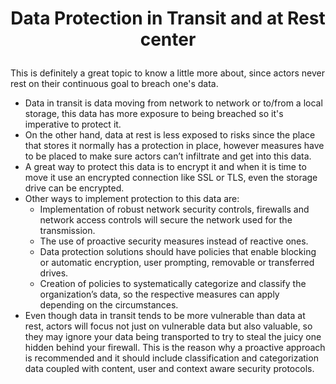 # <p align="center"> Data Protection in Transit and at Rest center</p>

This is definitely a great topic to know a little more about, since actors never rest on their continuous goal to breach one's data.
* Data in transit is data moving from network to network or to/from a local storage, this data has more exposure to being breached so it's imperative to protect it.
* On the other hand, data at rest is less exposed to risks since the place that stores it normally has a protection in place, however measures have to be placed to make sure actors can’t infiltrate and get into this data.
* A great way to protect this data is to encrypt it and when it is time to move it use an encrypted connection like SSL or TLS, even the storage drive can be encrypted.
* Other ways to implement protection to this data are:
  * Implementation of robust network security controls, firewalls and network access controls will secure the network used for the transmission.
  * The use of proactive security measures instead of reactive ones.
  * Data protection solutions should have policies that enable blocking or automatic encryption, user prompting, removable or transferred drives.
  * Creation of policies to systematically categorize and classify the organization’s data, so the respective measures can apply depending on the circumstances.
* Even though data in transit tends to be more vulnerable than data at rest, actors will focus not just on vulnerable data but also valuable, so they may ignore your data being transported to try to steal the juicy one hidden behind your firewall. This is the reason why a proactive approach is recommended and it should include classification and categorization data coupled with content, user and context aware security protocols.


